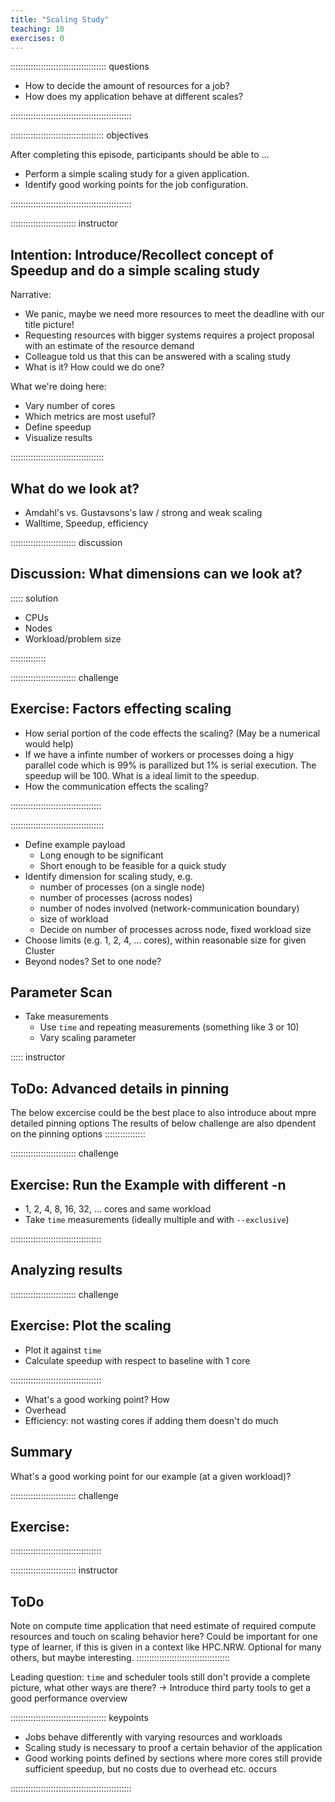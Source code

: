 ```yaml
---
title: "Scaling Study"
teaching: 10
exercises: 0
---
```


:::::::::::::::::::::::::::::::::::::: questions 

- How to decide the amount of resources for a job?
- How does my application behave at different scales?

::::::::::::::::::::::::::::::::::::::::::::::::

::::::::::::::::::::::::::::::::::::: objectives

After completing this episode, participants should be able to …

- Perform a simple scaling study for a given application.
- Identify good working points for the job configuration.

::::::::::::::::::::::::::::::::::::::::::::::::


:::::::::::::::::::::::::: instructor
## Intention: Introduce/Recollect concept of Speedup and do a simple scaling study

Narrative:
- We panic, maybe we need more resources to meet the deadline with our title picture!
- Requesting resources with bigger systems requires a project proposal with an estimate of the resource demand
- Colleague told us that this can be answered with a scaling study
- What is it? How could we do one?

What we're doing here:
- Vary number of cores
- Which metrics are most useful?
- Define speedup
- Visualize results

:::::::::::::::::::::::::::::::::::::


## What do we look at?

- Amdahl's vs. Gustavsons's law / strong and weak scaling
- Walltime, Speedup, efficiency

:::::::::::::::::::::::::: discussion
## Discussion: What dimensions can we look at?

::::: solution

- CPUs
- Nodes
- Workload/problem size

::::::::::::::

:::::::::::::::::::::::::: challenge
## Exercise: Factors effecting scaling

- How serial portion of the code effects the scaling? (May be a numerical would help)
- If we have a infinte number of workers or processes doing a higy parallel code which is 99% is parallized but 1% is serial execution. The speedup will be 100. What is a ideal limit to the speedup.
- How the communication effects the scaling?

::::::::::::::::::::::::::::::::::::

:::::::::::::::::::::::::::::::::::::

- Define example payload
   - Long enough to be significant
   - Short enough to be feasible for a quick study
- Identify dimension for scaling study, e.g.
   - number of processes (on a single node)
   - number of processes (across nodes)
   - number of nodes involved (network-communication boundary)
   - size of workload
   - Decide on number of processes across node, fixed workload size
- Choose limits (e.g. 1, 2, 4, ... cores), within reasonable size for given Cluster
- Beyond nodes? Set to one node?


## Parameter Scan

- Take measurements
   - Use `time` and repeating measurements (something like 3 or 10)
   - Vary scaling parameter

::::: instructor
## ToDo: Advanced details in pinning
The below excercise could be the best place to also introduce about mpre detailed pinning options
The results of below challenge are also dpendent on the pinning options
::::::::::::::::

:::::::::::::::::::::::::: challenge
## Exercise: Run the Example with different -n

- 1, 2, 4, 8, 16, 32, ... cores and same workload
- Take `time` measurements (ideally multiple and with `--exclusive`)

::::::::::::::::::::::::::::::::::::


## Analyzing results

:::::::::::::::::::::::::: challenge
## Exercise: Plot the scaling

- Plot it against `time`
- Calculate speedup with respect to baseline with 1 core

::::::::::::::::::::::::::::::::::::

- What's a good working point? How 
- Overhead
- Efficiency: not wasting cores if adding them doesn't do much


## Summary

What's a good working point for our example (at a given workload)?

:::::::::::::::::::::::::: challenge
## Exercise:
::::::::::::::::::::::::::::::::::::


:::::::::::::::::::::::::: instructor
## ToDo
Note on compute time application that need estimate of required compute resources and touch on scaling behavior here?
Could be important for one type of learner, if this is given in a context like HPC.NRW.
Optional for many others, but maybe interesting.
:::::::::::::::::::::::::::::::::::::

Leading question: `time` and scheduler tools still don't provide a complete picture, what other ways are there? -> Introduce third party tools to get a good performance overview

:::::::::::::::::::::::::::::::::::::: keypoints

- Jobs behave differently with varying resources and workloads
- Scaling study is necessary to proof a certain behavior of the application
- Good working points defined by sections where more cores still provide sufficient speedup, but no costs due to overhead etc. occurs

::::::::::::::::::::::::::::::::::::::::::::::::
